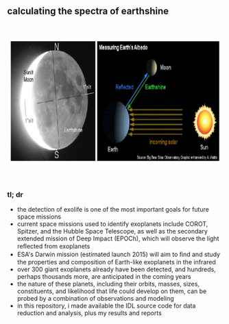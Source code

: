 ## calculating the spectra of earthshine 

<br>

<p align="center">
<img height="300" src="earth.png">
</p>

<br>

### tl; dr

* the detection of exolife is one of the most important goals for future space missions
* current space missions used to identify exoplanets include COROT, Spitzer, and the Hubble Space Telescope, as well as the secondary extended mission of Deep Impact (EPOCh), which will observe the light reﬂected from exoplanets
* ESA's Darwin mission (estimated launch 2015) will aim to ﬁnd and study the properties and composition of Earth-like exoplanets in the infrared
* over 300 giant exoplanets already have been detected, and hundreds, perhaps thousands more, are anticipated in the coming years
* the nature of these planets, including their orbits, masses, sizes, constituents, and likelihood that life could develop on them, can be probed by a combination of observations and modeling
* in this repository, i made available the IDL source code for data reduction and analysis, plus my results and reports
